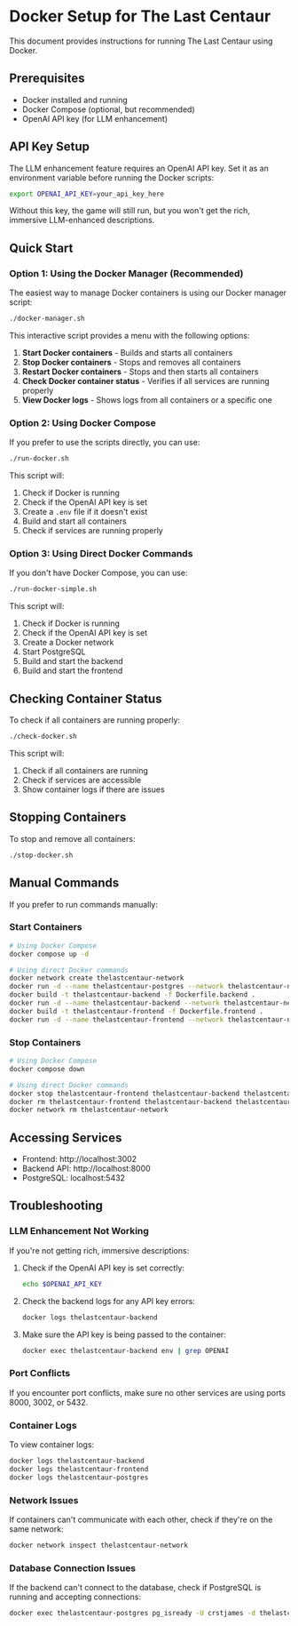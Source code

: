 # Docker Setup for The Last Centaur

This document provides instructions for running The Last Centaur using Docker.

## Prerequisites

- Docker installed and running
- Docker Compose (optional, but recommended)
- OpenAI API key (for LLM enhancement)

## API Key Setup

The LLM enhancement feature requires an OpenAI API key. Set it as an environment variable before running the Docker scripts:

```bash
export OPENAI_API_KEY=your_api_key_here
```

Without this key, the game will still run, but you won't get the rich, immersive LLM-enhanced descriptions.

## Quick Start

### Option 1: Using the Docker Manager (Recommended)

The easiest way to manage Docker containers is using our Docker manager script:

```bash
./docker-manager.sh
```

This interactive script provides a menu with the following options:

1. **Start Docker containers** - Builds and starts all containers
2. **Stop Docker containers** - Stops and removes all containers
3. **Restart Docker containers** - Stops and then starts all containers
4. **Check Docker container status** - Verifies if all services are running properly
5. **View Docker logs** - Shows logs from all containers or a specific one

### Option 2: Using Docker Compose

If you prefer to use the scripts directly, you can use:

```bash
./run-docker.sh
```

This script will:

1. Check if Docker is running
2. Check if the OpenAI API key is set
3. Create a `.env` file if it doesn't exist
4. Build and start all containers
5. Check if services are running properly

### Option 3: Using Direct Docker Commands

If you don't have Docker Compose, you can use:

```bash
./run-docker-simple.sh
```

This script will:

1. Check if Docker is running
2. Check if the OpenAI API key is set
3. Create a Docker network
4. Start PostgreSQL
5. Build and start the backend
6. Build and start the frontend

## Checking Container Status

To check if all containers are running properly:

```bash
./check-docker.sh
```

This script will:

1. Check if all containers are running
2. Check if services are accessible
3. Show container logs if there are issues

## Stopping Containers

To stop and remove all containers:

```bash
./stop-docker.sh
```

## Manual Commands

If you prefer to run commands manually:

### Start Containers

```bash
# Using Docker Compose
docker compose up -d

# Using direct Docker commands
docker network create thelastcentaur-network
docker run -d --name thelastcentaur-postgres --network thelastcentaur-network -e POSTGRES_USER=crstjames -e POSTGRES_PASSWORD=postgres -e POSTGRES_DB=thelastcentaur -p 5432:5432 postgres:14
docker build -t thelastcentaur-backend -f Dockerfile.backend .
docker run -d --name thelastcentaur-backend --network thelastcentaur-network -e POSTGRES_SERVER=thelastcentaur-postgres -e POSTGRES_USER=crstjames -e POSTGRES_PASSWORD=postgres -e POSTGRES_DB=thelastcentaur -e OPENAI_API_KEY=${OPENAI_API_KEY} -e ANTHROPIC_API_KEY=${ANTHROPIC_API_KEY} -p 8000:8000 -v "$(pwd):/app" thelastcentaur-backend
docker build -t thelastcentaur-frontend -f Dockerfile.frontend .
docker run -d --name thelastcentaur-frontend --network thelastcentaur-network -e NEXT_PUBLIC_API_URL=http://localhost:8000 -e NEXT_PUBLIC_WS_URL=ws://localhost:8000 -p 3002:3002 -v "$(pwd)/frontend:/app" --add-host=host.docker.internal:host-gateway thelastcentaur-frontend
```

### Stop Containers

```bash
# Using Docker Compose
docker compose down

# Using direct Docker commands
docker stop thelastcentaur-frontend thelastcentaur-backend thelastcentaur-postgres
docker rm thelastcentaur-frontend thelastcentaur-backend thelastcentaur-postgres
docker network rm thelastcentaur-network
```

## Accessing Services

- Frontend: http://localhost:3002
- Backend API: http://localhost:8000
- PostgreSQL: localhost:5432

## Troubleshooting

### LLM Enhancement Not Working

If you're not getting rich, immersive descriptions:

1. Check if the OpenAI API key is set correctly:

   ```bash
   echo $OPENAI_API_KEY
   ```

2. Check the backend logs for any API key errors:

   ```bash
   docker logs thelastcentaur-backend
   ```

3. Make sure the API key is being passed to the container:
   ```bash
   docker exec thelastcentaur-backend env | grep OPENAI
   ```

### Port Conflicts

If you encounter port conflicts, make sure no other services are using ports 8000, 3002, or 5432.

### Container Logs

To view container logs:

```bash
docker logs thelastcentaur-backend
docker logs thelastcentaur-frontend
docker logs thelastcentaur-postgres
```

### Network Issues

If containers can't communicate with each other, check if they're on the same network:

```bash
docker network inspect thelastcentaur-network
```

### Database Connection Issues

If the backend can't connect to the database, check if PostgreSQL is running and accepting connections:

```bash
docker exec thelastcentaur-postgres pg_isready -U crstjames -d thelastcentaur
```

